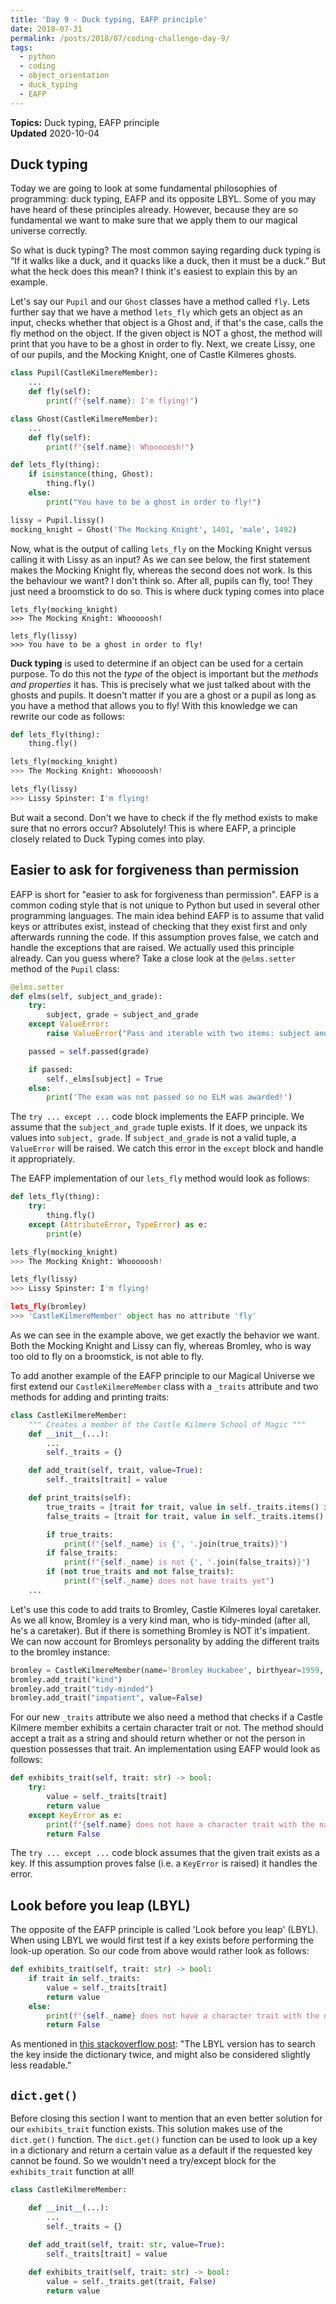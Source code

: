 ```yaml
---
title: 'Day 9 - Duck typing, EAFP principle'
date: 2018-07-31
permalink: /posts/2018/07/coding-challenge-day-9/
tags:
  - python
  - coding
  - object_orientation
  - duck_typing
  - EAFP
---
```


**Topics:** Duck typing, EAFP principle     
**Updated** 2020-10-04     

## Duck typing
Today we are going to look at some fundamental philosophies of programming: duck typing, EAFP and its opposite LBYL. Some of you may have heard of these principles already. However, because they are so fundamental we want to make sure that we apply them to our magical universe correctly.

So what is duck typing? The most common saying regarding duck typing is “If it walks like a duck, and it quacks like a duck, then it must be a duck.” But what the heck does this mean? I think it's easiest to explain this by an example.

Let's say our `Pupil` and our `Ghost` classes have a method called `fly`. Lets further say that we have a method `lets_fly` which gets an object as an input, checks whether that object is a Ghost and, if that's the case, calls the fly method on the object. If the given object is NOT a ghost, the method will print that you have to be a ghost in order to fly. Next, we create Lissy, one of our pupils, and the Mocking Knight, one of Castle Kilmeres ghosts. 

```python
class Pupil(CastleKilmereMember):
    ...
    def fly(self):
    	print(f"{self.name}: I'm flying!")

class Ghost(CastleKilmereMember):
    ...
    def fly(self):
    	print(f"{self.name}: Whooooosh!")

def lets_fly(thing):
    if isinstance(thing, Ghost):
    	thing.fly()
    else:
    	print("You have to be a ghost in order to fly!")

lissy = Pupil.lissy()
mocking_knight = Ghost('The Mocking Knight', 1401, 'male', 1492)
```

Now, what is the output of calling `lets_fly` on the Mocking Knight versus calling it with Lissy as an input? As we can see below, the first statement makes the Mocking Knight fly, whereas the second does not work. Is this the behaviour we want? I don't think so. After all, pupils can fly, too! They just need a broomstick to do so. This is where duck typing comes into place

```
lets_fly(mocking_knight)
>>> The Mocking Knight: Whooooosh!

lets_fly(lissy)
>>> You have to be a ghost in order to fly!
```

**Duck typing** is used to determine if an object can be used for a certain purpose. To do this not the *type* of the object is important but the *methods and properties* it has. This is precisely what we just talked about with the ghosts and pupils. It doesn't matter if you are a ghost or a pupil as long as you have a method that allows you to fly! With this knowledge we can rewrite our code as follows:

```python
def lets_fly(thing):
    thing.fly()

lets_fly(mocking_knight)
>>> The Mocking Knight: Whooooosh!

lets_fly(lissy)
>>> Lissy Spinster: I'm flying!
```

But wait a second. Don't we have to check if the fly method exists to make sure that no errors occur? Absolutely! This is where EAFP, a principle closely related to Duck Typing comes into play.

## Easier to ask for forgiveness than permission
EAFP is short for "easier to ask for forgiveness than permission". EAFP is a common coding style that is not unique to Python but used in several other programming languages. The main idea behind EAFP is to assume that valid keys or attributes exist, instead of checking that they exist first and only afterwards running the code. If this assumption proves false, we catch and handle the exceptions that are raised. We actually used this principle already. Can you guess where? Take a close look at the `@elms.setter` method of the `Pupil` class:

```python
@elms.setter
def elms(self, subject_and_grade):
    try:
        subject, grade = subject_and_grade
    except ValueError:
        raise ValueError("Pass and iterable with two items: subject and grade")

    passed = self.passed(grade)

    if passed:
        self._elms[subject] = True
    else:
        print('The exam was not passed so no ELM was awarded!')
```

The `try ... except ...`  code block implements the EAFP principle. We assume that the `subject_and_grade` tuple exists. If it does, we unpack its values into `subject, grade`. If `subject_and_grade` is not a valid tuple, a `ValueError` will be raised. We catch this error in the `except` block and handle it appropriately.  

The EAFP implementation of our `lets_fly` method would look as follows:
```python
def lets_fly(thing):
    try:
    	thing.fly()
    except (AttributeError, TypeError) as e:
    	print(e)

lets_fly(mocking_knight)
>>> The Mocking Knight: Whooooosh!

lets_fly(lissy) 
>>> Lissy Spinster: I'm flying!

lets_fly(bromley)
>>> 'CastleKilmereMember' object has no attribute 'fly'
```

As we can see in the example above, we get exactly the behavior we want. Both the Mocking Knight and Lissy can fly, whereas Bromley, who is way too old to fly on a broomstick, is not able to fly.

To add another example of the EAFP principle to our Magical Universe we first extend our `CastleKilmereMember` class with a `_traits` attribute and two methods for adding and printing traits:

```python
class CastleKilmereMember:
    """ Creates a member of the Castle Kilmere School of Magic """
    def __init__(...):
    	...
        self._traits = {}

    def add_trait(self, trait, value=True):
        self._traits[trait] = value

    def print_traits(self):
        true_traits = [trait for trait, value in self._traits.items() if value]
        false_traits = [trait for trait, value in self._traits.items() if not value]

        if true_traits:
            print(f"{self._name} is {', '.join(true_traits)}")
        if false_traits:
            print(f"{self._name} is not {', '.join(false_traits)}")
        if (not true_traits and not false_traits):
            print(f"{self._name} does not have traits yet")
    ...
```

Let's use this code to add traits to Bromley, Castle Kilmeres loyal caretaker. As we all know, Bromley is a very kind man, who is tidy-minded (after all, he's a caretaker). But if there is something Bromley is NOT it's impatient. We can now account for Bromleys personality by adding the different traits to the bromley instance:

```python
bromley = CastleKilmereMember(name='Bromley Huckabee', birthyear=1959, sex='male')
bromley.add_trait("kind")
bromley.add_trait("tidy-minded")
bromley.add_trait("impatient", value=False)
```

For our new `_traits` attribute we also need a method that checks if a Castle Kilmere member exhibits a certain character trait or not. The method should accept a trait as a string and should return whether or not the person in question possesses that trait. An implementation using EAFP would look as follows:

```python
def exhibits_trait(self, trait: str) -> bool:
    try:
        value = self._traits[trait]
        return value
    except KeyError as e:
    	print(f"{self.name} does not have a character trait with the name {e}")
        return False
```

The `try ... except ...` code block assumes that the given trait exists as a key. If this assumption proves false (i.e. a `KeyError` is raised) it handles the error.

## Look before you leap (LBYL)
The opposite of the EAFP principle is called 'Look before you leap' (LBYL). When using LBYL we would first test if a key exists before performing the look-up operation. So our code from above would rather look as follows:

```python
def exhibits_trait(self, trait: str) -> bool:
    if trait in self._traits:
        value = self._traits[trait]
        return value
    else:
        print(f"{self._name} does not have a character trait with the name '{trait}'")
        return False
```
As mentioned in [this stackoverflow post](https://stackoverflow.com/questions/11360858/what-is-the-eafp-principle-in-python): "The LBYL version has to search the key inside the dictionary twice, and might also be considered slightly less readable."

## `dict.get()`
Before closing this section I want to mention that an even better solution for our `exhibits_trait` function exists. This solution makes use of the `dict.get()` function. The `dict.get()` function can be used to look up a key in a dictionary and return a certain value as a default if the requested key cannot be found. So we wouldn't need a try/except block for the `exhibits_trait` function at all!

```python
class CastleKilmereMember:

    def __init__(...):
    	...
        self._traits = {}

    def add_trait(self, trait: str, value=True):
        self._traits[trait] = value
			
    def exhibits_trait(self, trait: str) -> bool:
    	value = self._traits.get(trait, False)
        return value
```




